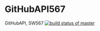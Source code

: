 # GitHubAPI567
GitHubAPI, SW567
[![build status of master](https://travis-ci.org/MarquisBan/GitHubAPI567.svg?branch=master)](https://travis-ci.org/MarquisBan/GitHubAPI567)
